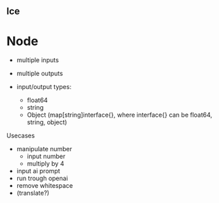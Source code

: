 ## lce

# Node
- multiple inputs
- multiple outputs

- input/output types:
    - float64
    - string
    - Object (map[string]interface{}, where interface{} can be float64, string, object)

Usecases
- manipulate number
    - input number
    - multiply by 4
- input ai prompt
- run trough openai
- remove whitespace
- (translate?)


